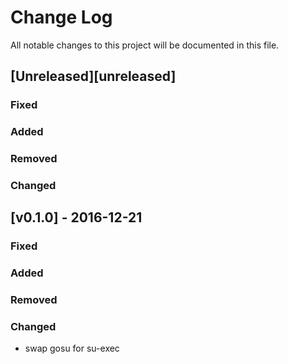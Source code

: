Change Log
==========

All notable changes to this project will be documented in this file.

[Unreleased][unreleased]
------------------------

### Fixed

### Added

### Removed

### Changed

[v0.1.0] - 2016-12-21
---------------------

### Fixed

### Added

### Removed

### Changed

-	swap gosu for su-exec

